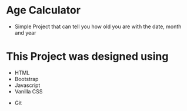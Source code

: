 # Age Calculator

- Simple Project that can tell you how old you are with the date, month and year

# This Project was designed using

- HTML
- Bootstrap
- Javascript
- Vanilla CSS

* Git
